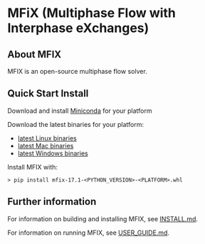 # MFiX (Multiphase Flow with Interphase eXchanges)

## About MFIX

MFIX is an open-source multiphase flow solver.


## Quick Start Install

Download and install [Miniconda](https://conda.io/miniconda.html) for your platform

Download the latest binaries for your platform:

- [latest Linux binaries](https://mfix.netl.doe.gov/gitlab/develop/mfix/builds/artifacts/develop/download?job=build_linux_py3)
- [latest Mac binaries](https://mfix.netl.doe.gov/gitlab/develop/mfix/builds/artifacts/develop/download?job=build_windows_py3)
- [latest Windows binaries](https://mfix.netl.doe.gov/gitlab/develop/mfix/builds/artifacts/develop/download?job=build_windows_py3)

Install MFIX with:

```shell
> pip install mfix-17.1-<PYTHON_VERSION>-<PLATFORM>.whl
```

## Further information

For information on building and installing MFIX, see [INSTALL.md](INSTALL.html).

For information on running MFIX, see [USER_GUIDE.md](USER_GUIDE.html).
